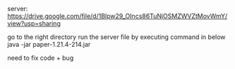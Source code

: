 server: https://drive.google.com/file/d/1Blpw29_OIncs86TuNjOSMZWVZtMovWmY/view?usp=sharing

go to the right directory
run the server file by executing command in below
java -jar paper-1.21.4-214.jar


need to fix code + bug
